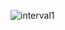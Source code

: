 
![interval1](https://github.com/SeniorAcademy/JavaScript/assets/151378391/c6a5d5b9-793d-4582-94e5-0ee35073e466)
